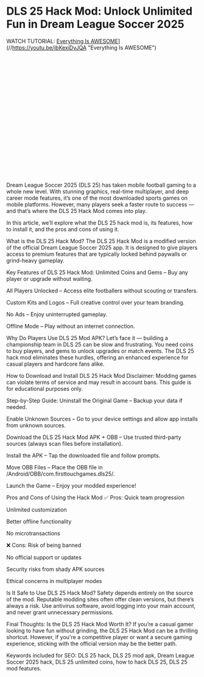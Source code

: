 # DLS 25 Hack Mod: Unlock Unlimited Fun in Dream League Soccer 2025
WATCH TUTORIAL:
[Everything Is AWESOME](//img.youtube.com/vi/StTqXEQ2l-Y/0.jpg)](//https://youtu.be/jbKexiDvJQA "Everything Is AWESOME")
<iframe width="560" height="315" src="" title="YouTube video player" frameborder="0" allow="accelerometer; autoplay; clipboard-write; encrypted-media; gyroscope; picture-in-picture" allowfullscreen></iframe>

Dream League Soccer 2025 (DLS 25) has taken mobile football gaming to a whole new level. With stunning graphics, real-time multiplayer, and deep career mode features, it’s one of the most downloaded sports games on mobile platforms. However, many players seek a faster route to success — and that’s where the DLS 25 Hack Mod comes into play.

In this article, we’ll explore what the DLS 25 hack mod is, its features, how to install it, and the pros and cons of using it.

What is the DLS 25 Hack Mod?
The DLS 25 Hack Mod is a modified version of the official Dream League Soccer 2025 app. It is designed to give players access to premium features that are typically locked behind paywalls or grind-heavy gameplay.

Key Features of DLS 25 Hack Mod:
Unlimited Coins and Gems – Buy any player or upgrade without waiting.

All Players Unlocked – Access elite footballers without scouting or transfers.

Custom Kits and Logos – Full creative control over your team branding.

No Ads – Enjoy uninterrupted gameplay.

Offline Mode – Play without an internet connection.

Why Do Players Use DLS 25 Mod APK?
Let’s face it — building a championship team in DLS 25 can be slow and frustrating. You need coins to buy players, and gems to unlock upgrades or match events. The DLS 25 hack mod eliminates these hurdles, offering an enhanced experience for casual players and hardcore fans alike.

How to Download and Install DLS 25 Hack Mod
Disclaimer: Modding games can violate terms of service and may result in account bans. This guide is for educational purposes only.

Step-by-Step Guide:
Uninstall the Original Game – Backup your data if needed.

Enable Unknown Sources – Go to your device settings and allow app installs from unknown sources.

Download the DLS 25 Hack Mod APK + OBB – Use trusted third-party sources (always scan files before installation).

Install the APK – Tap the downloaded file and follow prompts.

Move OBB Files – Place the OBB file in /Android/OBB/com.firsttouchgames.dls25/.

Launch the Game – Enjoy your modded experience!

Pros and Cons of Using the Hack Mod
✅ Pros:
Quick team progression

Unlimited customization

Better offline functionality

No microtransactions

❌ Cons:
Risk of being banned

No official support or updates

Security risks from shady APK sources

Ethical concerns in multiplayer modes

Is It Safe to Use DLS 25 Hack Mod?
Safety depends entirely on the source of the mod. Reputable modding sites often offer clean versions, but there’s always a risk. Use antivirus software, avoid logging into your main account, and never grant unnecessary permissions.

Final Thoughts: Is the DLS 25 Hack Mod Worth It?
If you’re a casual gamer looking to have fun without grinding, the DLS 25 Hack Mod can be a thrilling shortcut. However, if you're a competitive player or want a secure gaming experience, sticking with the official version may be the better path.

Keywords included for SEO: DLS 25 hack, DLS 25 mod apk, Dream League Soccer 2025 hack, DLS 25 unlimited coins, how to hack DLS 25, DLS 25 mod features.
